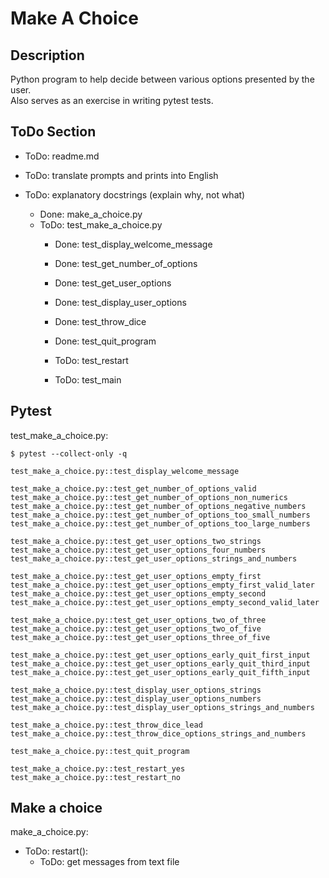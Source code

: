 # Make A Choice


## Description
Python program to help decide between various options presented by the user.\
Also serves as an exercise in writing pytest tests.


## ToDo Section
- ToDo: readme.md
- ToDo: translate prompts and prints into English

- ToDo: explanatory docstrings (explain why, not what)
    - Done: make_a_choice.py
    - ToDo: test_make_a_choice.py
        - Done: test_display_welcome_message
        - Done: test_get_number_of_options
        - Done: test_get_user_options
        - Done: test_display_user_options
        - Done: test_throw_dice
        - Done: test_quit_program

        - ToDo: test_restart
        - ToDo: test_main


## Pytest
test_make_a_choice.py:

```
$ pytest --collect-only -q

test_make_a_choice.py::test_display_welcome_message

test_make_a_choice.py::test_get_number_of_options_valid
test_make_a_choice.py::test_get_number_of_options_non_numerics
test_make_a_choice.py::test_get_number_of_options_negative_numbers
test_make_a_choice.py::test_get_number_of_options_too_small_numbers
test_make_a_choice.py::test_get_number_of_options_too_large_numbers

test_make_a_choice.py::test_get_user_options_two_strings
test_make_a_choice.py::test_get_user_options_four_numbers
test_make_a_choice.py::test_get_user_options_strings_and_numbers

test_make_a_choice.py::test_get_user_options_empty_first
test_make_a_choice.py::test_get_user_options_empty_first_valid_later
test_make_a_choice.py::test_get_user_options_empty_second
test_make_a_choice.py::test_get_user_options_empty_second_valid_later

test_make_a_choice.py::test_get_user_options_two_of_three
test_make_a_choice.py::test_get_user_options_two_of_five
test_make_a_choice.py::test_get_user_options_three_of_five

test_make_a_choice.py::test_get_user_options_early_quit_first_input
test_make_a_choice.py::test_get_user_options_early_quit_third_input
test_make_a_choice.py::test_get_user_options_early_quit_fifth_input

test_make_a_choice.py::test_display_user_options_strings
test_make_a_choice.py::test_display_user_options_numbers
test_make_a_choice.py::test_display_user_options_strings_and_numbers

test_make_a_choice.py::test_throw_dice_lead
test_make_a_choice.py::test_throw_dice_options_strings_and_numbers

test_make_a_choice.py::test_quit_program

test_make_a_choice.py::test_restart_yes
test_make_a_choice.py::test_restart_no
```


## Make a choice
make_a_choice.py:

- ToDo: restart():
    - ToDo: get messages from text file
